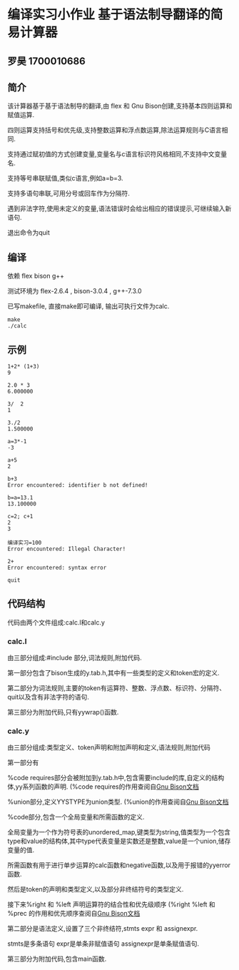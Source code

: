 # 编译实习小作业 基于语法制导翻译的简易计算器
## 罗昊 1700010686
## 简介 
该计算器基于基于语法制导的翻译,由 flex 和 Gnu Bison创建,支持基本四则运算和赋值运算.

四则运算支持括号和优先级,支持整数运算和浮点数运算,除法运算规则与C语言相同.

支持通过赋初值的方式创建变量,变量名与c语言标识符风格相同,不支持中文变量名.

支持等号串联赋值,类似c语言,例如a=b=3.

支持多语句串联,可用分号或回车作为分隔符.

遇到非法字符,使用未定义的变量,语法错误时会给出相应的错误提示,可继续输入新语句.

退出命令为quit

## 编译
依赖 flex bison g++

测试环境为 flex-2.6.4 , bison-3.0.4 , g++-7.3.0

已写makefile, 直接make即可编译, 输出可执行文件为calc.

```
make
./calc
```
## 示例
```
1+2* (1+3)
9

2.0 * 3
6.000000

3/  2
1

3./2
1.500000

a=3*-1
-3

a+5
2

b+3
Error encountered: identifier b not defined!

b=a=13.1
13.100000

c=2; c+1
2
3

编译实习=100
Error encountered: Illegal Character!

2+
Error encountered: syntax error

quit
```

## 代码结构
代码由两个文件组成:calc.l和calc.y

### calc.l
由三部分组成:#include 部分,词法规则,附加代码.

第一部分包含了bison生成的y.tab.h,其中有一些类型的定义和token宏的定义.

第二部分为词法规则,主要的token有运算符、整数、浮点数、标识符、分隔符、quit以及含有非法字符的语句.

第三部分为附加代码,只有yywrap()函数.
### calc.y
由三部分组成:类型定义、token声明和附加声明和定义,语法规则,附加代码

第一部分有

%code requires部分会被附加到y.tab.h中,包含需要include的库,自定义的结构体,yy系列函数的声明.
(%code requires的作用查阅自[Gnu Bison文档](http://www.gnu.org/software/bison/manual/bison.html)

%union部分,定义YYSTYPE为union类型.
(%union的作用查阅自[Gnu Bison文档](http://www.gnu.org/software/bison/manual/bison.html)

%code部分,包含一个全局变量和所需函数的定义.

全局变量为一个作为符号表的unordered_map,键类型为string,值类型为一个包含type和value的结构体,其中type代表变量是实数还是整数,value是一个union,储存变量的值.

所需函数有用于进行单步运算的calc函数和negative函数,以及用于报错的yyerror函数.

然后是token的声明和类型定义,以及部分非终结符号的类型定义.

接下来%right 和 %left 声明运算符的结合性和优先级顺序
(%right %left 和 %prec 的作用和优先顺序查阅自[Gnu Bison文档](http://www.gnu.org/software/bison/manual/bison.html)

第二部分是语法定义,设置了三个非终结符,stmts expr 和 assignexpr.

stmts是多条语句 expr是单条非赋值语句 assignexpr是单条赋值语句.

第三部分为附加代码,包含main函数.